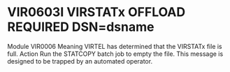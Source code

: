 # VIR0603I VIRSTATx OFFLOAD REQUIRED DSN=dsname
Module
    VIR0006
Meaning
    VIRTEL has determined that the VIRSTATx file is full.
Action
    Run the STATCOPY batch job to empty the file. This message is designed to be trapped by an automated operator.
